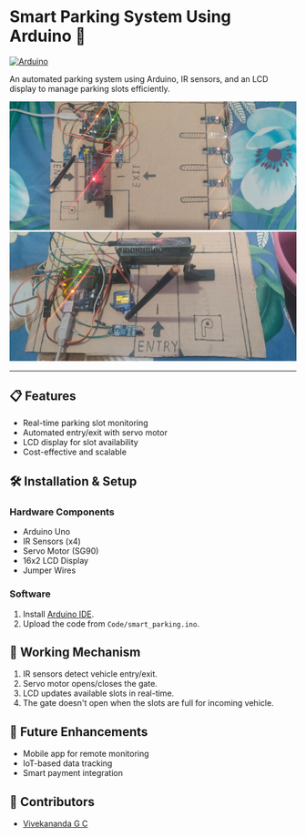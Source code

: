 # Smart Parking System Using Arduino 🚗

[![Arduino](https://img.shields.io/badge/Arduino-Compatible-success)](https://www.arduino.cc/)

An automated parking system using Arduino, IR sensors, and an LCD display to manage parking slots efficiently.

![Demo](Images/sps2.jpg)
![Demo](Images/spsentrance.jpg)

---

## 📋 Features
- Real-time parking slot monitoring
- Automated entry/exit with servo motor
- LCD display for slot availability
- Cost-effective and scalable

## 🛠️ Installation & Setup
### Hardware Components
- Arduino Uno
- IR Sensors (x4)
- Servo Motor (SG90)
- 16x2 LCD Display
- Jumper Wires

### Software
1. Install [Arduino IDE](https://www.arduino.cc/en/software).
2. Upload the code from `Code/smart_parking.ino`.


## 🎥 Working Mechanism
1. IR sensors detect vehicle entry/exit.
2. Servo motor opens/closes the gate.
3. LCD updates available slots in real-time.
4. The gate doesn't open when the slots are full for incoming vehicle.



## 🚀 Future Enhancements
- Mobile app for remote monitoring
- IoT-based data tracking
- Smart payment integration

## 👥 Contributors
- [Vivekananda G C](https://github.com/vivek2004-vk)


